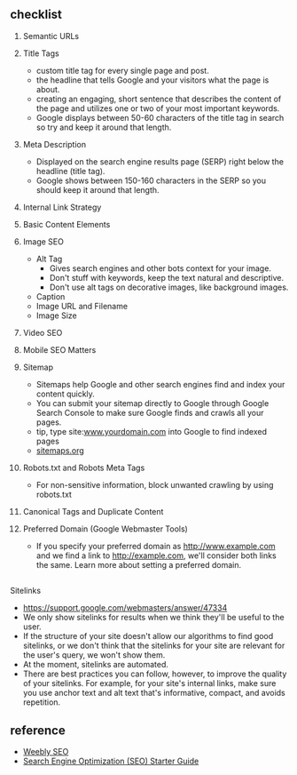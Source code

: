 

## checklist
1. Semantic URLs
2. Title Tags
    - custom title tag for every single page and post. 
    - the headline that tells Google and your visitors what the page is about. 
    - creating an engaging, short sentence that describes the content of the page and utilizes one or two of your most important keywords. 
    - Google displays between 50-60 characters of the title tag in search so try and keep it around that length.

3. Meta Description
    - Displayed on the search engine results page (SERP) right below the headline (title tag).
    - Google shows between 150-160 characters in the SERP so you should keep it around that length. 
  
4. Internal Link Strategy

5. Basic Content Elements

6. Image SEO
    - Alt Tag
      - Gives search engines and other bots context for your image.
      - Don't stuff with keywords, keep the text natural and descriptive.
      - Don't use alt tags on decorative images, like background images.
    - Caption
    - Image URL and Filename
    - Image Size

7. Video SEO

8. Mobile SEO Matters

9. Sitemap
    - Sitemaps help Google and other search engines find and index your content quickly.
    - You can submit your sitemap directly to Google through Google Search Console to make sure Google finds and crawls all your pages. 
    - tip, type site:www.yourdomain.com into Google to find indexed pages
    - [sitemaps.org](https://www.sitemaps.org/index.html)
  
10. Robots.txt and Robots Meta Tags
    - For non-sensitive information, block unwanted crawling by using robots.txt
  
11. Canonical Tags and Duplicate Content

12. Preferred Domain (Google Webmaster Tools)
    - If you specify your preferred domain as http://www.example.com and we find a link to http://example.com, we'll consider both links the same. Learn more about setting a preferred domain.

##

Sitelinks
- https://support.google.com/webmasters/answer/47334
- We only show sitelinks for results when we think they'll be useful to the user.
- If the structure of your site doesn't allow our algorithms to find good sitelinks, or we don't think that the sitelinks for your site are relevant for the user's query, we won't show them.
- At the moment, sitelinks are automated.
- There are best practices you can follow, however, to improve the quality of your sitelinks. For example, for your site's internal links, make sure you use anchor text and alt text that's informative, compact, and avoids repetition.



## reference
- [Weebly SEO](https://www.weebly.com/seo/)
- [Search Engine Optimization (SEO) Starter Guide](https://support.google.com/webmasters/answer/7451184)

